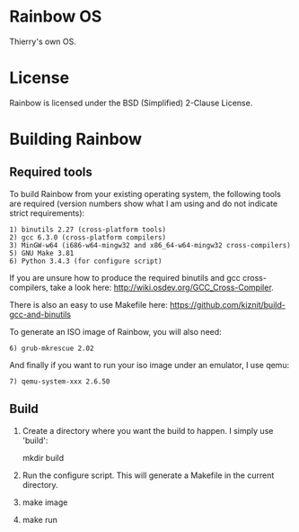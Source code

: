 Rainbow OS
==========

Thierry's own OS.


License
=======

Rainbow is licensed under the BSD (Simplified) 2-Clause License.


Building Rainbow
================

Required tools
--------------

To build Rainbow from your existing operating system, the following tools are
required (version numbers show what I am using and do not indicate strict
requirements):

    1) binutils 2.27 (cross-platform tools)
    2) gcc 6.3.0 (cross-platform compilers)
    3) MinGW-w64 (i686-w64-mingw32 and x86_64-w64-mingw32 cross-compilers)
    5) GNU Make 3.81
    6) Python 3.4.3 (for configure script)

If you are unsure how to produce the required binutils and gcc cross-compilers,
take a look here: http://wiki.osdev.org/GCC_Cross-Compiler.

There is also an easy to use Makefile here: https://github.com/kiznit/build-gcc-and-binutils

To generate an ISO image of Rainbow, you will also need:

    6) grub-mkrescue 2.02

And finally if you want to run your iso image under an emulator, I use qemu:

    7) qemu-system-xxx 2.6.50


Build
-----

1) Create a directory where you want the build to happen. I simply use 'build':

    mkdir build

2) Run the configure script. This will generate a Makefile in the current directory.

3) make image

4) make run
